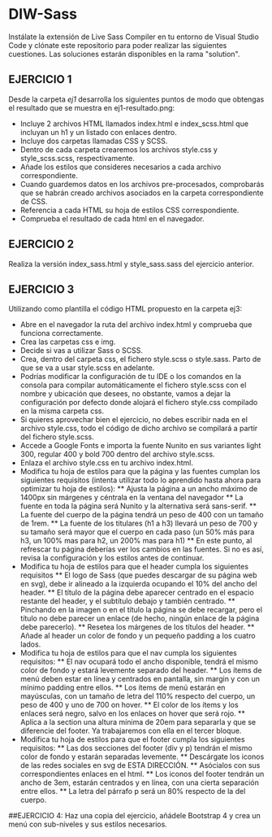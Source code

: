 # DIW-Sass

Instálate la extensión de Live Sass Compiler en tu entorno de Visual Studio Code y clónate este repositorio para poder realizar las siguientes cuestiones. Las soluciones estarán disponibles en la rama "solution".

## EJERCICIO 1

Desde la carpeta *ej1* desarrolla los siguientes puntos de modo que obtengas el resultado que se muestra en ej1-resultado.png:
* Incluye 2 archivos HTML llamados index.html e index_scss.html que incluyan un h1 y un listado con enlaces dentro.
* Incluye dos carpetas llamadas CSS y SCSS.
* Dentro de cada carpeta crearemos los archivos style.css y style_scss.scss, respectivamente.
* Añade los estilos que consideres necesarios a cada archivo correspondiente.
* Cuando guardemos datos en los archivos pre-procesados, comprobarás que se habrán creado archivos asociados en la carpeta correspondiente de CSS.
* Referencia a cada HTML su hoja de estilos CSS correspondiente.
* Comprueba el resultado de cada html en el navegador.

## EJERCICIO 2
Realiza la versión index_sass.html y style_sass.sass del ejercicio anterior.

## EJERCICIO 3
Utilizando como plantilla el código HTML propuesto en la carpeta ej3:

* Abre en el navegador la ruta del archivo index.html y comprueba que funciona correctamente.
* Crea las carpetas css e img.
* Decide si vas a utilizar Sass o SCSS.
* Crea, dentro del carpeta css, el fichero style.scss o style.sass. Parto de que se va a usar style.scss en adelante.
* Podrías modificar la configuración de tu IDE o los comandos en la consola para compilar automáticamente el fichero style.scss con el nombre y ubicación que desees, no obstante, vamos a dejar la configuración por defecto donde alojará el fichero style.css compilado en la misma carpeta css.
* Si quieres aprovechar bien el ejercicio, no debes escribir nada en el archivo style.css, todo el código de dicho archivo se compilará a partir del fichero style.scss. 
* Accede a Google Fonts e importa la fuente Nunito en sus variantes light 300, regular 400 y bold 700 dentro del archivo style.scss.
* Enlaza el archivo style.css en tu archivo index.html.
* Modifica tu hoja de estilos para que la página y las fuentes cumplan los siguientes requisitos (intenta utilizar todo lo aprendido hasta ahora para optimizar tu hoja de estilos):
** Ajusta la página a un ancho máximo de 1400px sin márgenes y céntrala en la ventana del navegador
** La fuente en toda la página será Nunito y la alternativa será sans-serif.
** La fuente del cuerpo de la página tendrá un peso de 400 con un tamaño de 1rem.
** La fuente de los titulares (h1 a h3) llevará un peso de 700 y su tamaño será mayor que el cuerpo en cada paso (un 50% más para h3, un 100% mas para h2, un 200% mas para h1)
** En este punto, al refrescar tu página deberías ver los cambios en las fuentes. Si no es así, revisa la configuración y los estilos antes de continuar.
* Modifica tu hoja de estilos para que el header cumpla los siguientes requisitos
** El logo de Sass (que puedes descargar de su página web en svg), debe ir alineado a la izquierda ocupando el 10% del ancho del header.
** El título de la página debe aparecer centrado en el espacio restante del header, y el subtítulo debajo y también centrado.
** Pinchando en la imagen o en el título la página se debe recargar, pero el título no debe parecer un enlace (de hecho, ningún enlace de la página debe parecerlo).
** Resetea los márgenes de los títulos del header.
** Añade al header un color de fondo y un pequeño padding a los cuatro lados.
* Modifica tu hoja de estilos para que el nav cumpla los siguientes requisitos:
** El nav ocupará todo el ancho disponible, tendrá el mismo color de fondo y estará levemente separado del header.
** Los ítems de menú deben estar en línea y centrados en pantalla, sin margin y con un mínimo padding entre ellos.
** Los ítems de menú estarán en mayúsculas, con un tamaño de letra del 110% respecto del cuerpo, un peso de 400 y uno de 700 on hover.
** El color de los ítems y los enlaces será negro, salvo en los enlaces on hover que será rojo.
** Aplica a la section una altura mínima de 20em para separarla y que se diferencie del footer. Ya trabajaremos con ella en el tercer bloque.
* Modifica tu hoja de estilos para que el footer cumpla los siguientes requisitos:
** Las dos secciones del footer (div y p) tendrán el mismo color de fondo y estarán separadas levemente.
** Descárgate los iconos de las redes sociales en svg de ESTA DIRECCIÓN.
** Asócialos con sus correspondientes enlaces en el html.
** Los iconos del footer tendrán un ancho de 3em, estarán centrados y en línea, con una cierta separación entre ellos.
** La letra del párrafo p será un 80% respecto de la del cuerpo.

##EJERCICIO 4:
Haz una copia del ejercicio, añádele Bootstrap 4 y crea un menú con sub-niveles y sus estilos necesarios.
